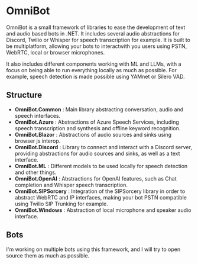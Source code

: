 # OmniBot

OmniBot is a small framework of libraries to ease the development of text and audio based bots in .NET. It includes several audio abstractions for Discord, Twilio or Whisper for speech transcription for example.
It is built to be multiplatform, allowing your bots to interactwith you users using PSTN, WebRTC, local or browser microphones.

It also includes different components working with ML and LLMs, with a focus on being able to run everything locally as much as possible. For example, speech detection is made possible using YAMnet or Silero VAD.

## Structure

- **OmniBot.Common** : Main library abstracting conversation, audio and speech interfaces.
- **OmniBot.Azure** : Abstractions of Azure Speech Services, including speech transcription and synthesis and offline keyword recognition.
- **OmniBot.Blazor** : Abstractions of audio sources and sinks using browser js interop.
- **OmniBot.Discord** : Library to connect and interact with a Discord server, providing abstractions for audio sources and sinks, as well as a text interface.
- **OmniBot.ML** : Different models to be used locally for speech detection and other things.
- **OmniBot.OpenAI** : Abstractions for OpenAI features, such as Chat completion and Whisper speech transcription.
- **OmniBot.SIPSorcery** : Integration of the SIPSorcery library in order to abstract WebRTC and IP interfaces, making your bot PSTN compatible using Twilio SIP Trunking for example.
- **OmniBot.Windows** : Abstraction of local microphone and speaker audio interface.

## Bots

I'm working on multiple bots using this framework, and I will try to open source them as much as possible.
